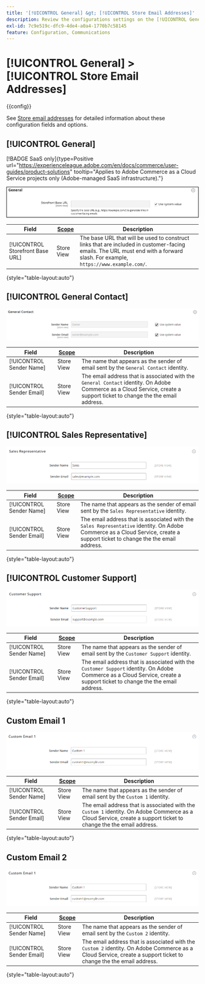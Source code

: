 ```yaml
---
title: '[!UICONTROL General] &gt; [!UICONTROL Store Email Addresses]'
description: Review the configurations settings on the [!UICONTROL General] &gt; [!UICONTROL Store Email Addresses] page of the Commerce Admin.
exl-id: 7c9e519c-dfc9-4de4-a0a4-1770b7c58145
feature: Configuration, Communications
---
```

# [!UICONTROL General] > [!UICONTROL Store Email Addresses]

{{config}}

See [Store email addresses](../../getting-started/store-details.md#store-email-addresses) for detailed information about these configuration fields and options.

## [!UICONTROL General]

[!BADGE SaaS only]{type=Positive url="https://experienceleague.adobe.com/en/docs/commerce/user-guides/product-solutions" tooltip="Applies to Adobe Commerce as a Cloud Service projects only (Adobe-managed SaaS infrastructure)."}

![Store Email Addresses > General Contact](./assets/store-email-addresses-general-general.png)<!-- zoom -->

|Field|[Scope](../../getting-started/websites-stores-views.md#scope-settings)|Description|
|--- |--- |--- |
|[!UICONTROL Storefront Base URL]|Store View|The base URL that will be used to construct links that are included in customer-facing emails. The URL must end with a forward slash. For example, `https://www.example.com/`.|

{style="table-layout:auto"}

## [!UICONTROL General Contact]

![Store Email Addresses > General Contact](./assets/store-email-addresses-general-contact.png)<!-- zoom -->

|Field|[Scope](../../getting-started/websites-stores-views.md#scope-settings)|Description|
|--- |--- |--- |
|[!UICONTROL Sender Name]|Store View|The name that appears as the sender of email sent by the `General Contact` identity.|
|[!UICONTROL Sender Email]|Store View|The email address that is associated with the `General Contact` identity. On Adobe Commerce as a Cloud Service, create a support ticket to change the the email address.|

{style="table-layout:auto"}

## [!UICONTROL Sales Representative]

![Store Email Addresses > Sales Representative](./assets/store-email-addresses-sales-rep.png)<!-- zoom -->

|Field|[Scope](../../getting-started/websites-stores-views.md#scope-settings)|Description|
|--- |--- |--- |
|[!UICONTROL Sender Name]|Store View|The name that appears as the sender of email sent by the `Sales Representative` identity.|
|[!UICONTROL Sender Email]|Store View|The email address that is associated with the `Sales Representative` identity.  On Adobe Commerce as a Cloud Service, create a support ticket to change the the email address.|

{style="table-layout:auto"}

## [!UICONTROL Customer Support]

![Store Email Addresses > Customer Support](./assets/store-email-addresses-customer-support.png)<!-- zoom -->

|Field|[Scope](../../getting-started/websites-stores-views.md#scope-settings)|Description|
|--- |--- |--- |
|[!UICONTROL Sender Name]|Store View|The name that appears as the sender of email sent by the `Customer Support` identity.|
|[!UICONTROL Sender Email]|Store View|The email address that is associated with the `Customer Support` identity.  On Adobe Commerce as a Cloud Service, create a support ticket to change the the email address.|

{style="table-layout:auto"}

## Custom Email 1

![Store Email Addresses > Custom Email 1](./assets/store-email-addresses-custom-email1.png)<!-- zoom -->

|Field|[Scope](../../getting-started/websites-stores-views.md#scope-settings)|Description|
|--- |--- |--- |
|[!UICONTROL Sender Name]|Store View|The name that appears as the sender of email sent by the `Custom 1` identity.|
|[!UICONTROL Sender Email]|Store View|The email address that is associated with the `Custom 1` identity.  On Adobe Commerce as a Cloud Service, create a support ticket to change the the email address.|

{style="table-layout:auto"}

## Custom Email 2

![Store Email Addresses > Custom Email 2](./assets/store-email-addresses-custom-email1.png)<!-- zoom -->

|Field|[Scope](../../getting-started/websites-stores-views.md#scope-settings)|Description|
|--- |--- |--- |
|[!UICONTROL Sender Name]|Store View|The name that appears as the sender of email sent by the `Custom 2` identity.|
|[!UICONTROL Sender Email]|Store View|The email address that is associated with the `Custom 2` identity.  On Adobe Commerce as a Cloud Service, create a support ticket to change the the email address.|

{style="table-layout:auto"}
